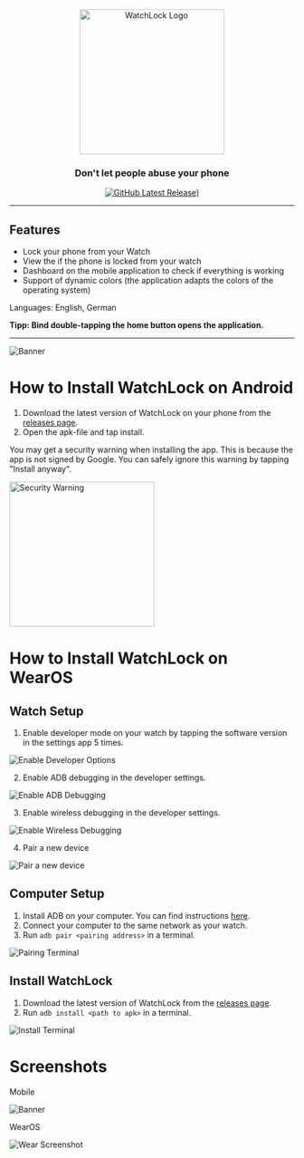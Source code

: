 <div id="logo" align="center">
  <a href="https://github.com/emilkrebs/WatchLock" target="_blank" rel="noopener noreferrer">
   <img width="256" alt="WatchLock Logo" src="./images/WatchLock.webp">
 </a>
  <h3>
    Don't let people abuse your phone
  </h3>
</div>

<div id="badges" align="center">

[![GitHub Latest Release)](https://img.shields.io/github/v/release/emilkrebs/WatchLock?logo=github)](https://github.com/emilkrebs/WatchLock/releases/latest)

</div>
<hr>

## Features

- Lock your phone from your Watch
- View the if the phone is locked from your watch
- Dashboard on the mobile application to check if everything is working
- Support of dynamic colors (the application adapts the colors of the operating system)

Languages: English, German

**Tipp: Bind double-tapping the home button opens the application.**

---

![Banner](https://github.com/emilkrebs/WatchLock/assets/68400102/1435b089-955e-4b2b-a405-778caba8b72d)

# How to Install WatchLock on Android
1. Download the latest version of WatchLock on your phone from the [releases page](https://github.com/emilkrebs/WatchLock/releases/latest).
3. Open the apk-file and tap install.
   
You may get a security warning when installing the app. This is because the app is not signed by Google. You can safely ignore this warning by tapping "Install anyway".

 <img width="256" alt="Security Warning" src="./images/security_warning.jpg">

# How to Install WatchLock on WearOS

## Watch Setup
1. Enable developer mode on your watch by tapping the software version in the settings app 5 times.

![Enable Developer Options](./images/enable_developer_options.png)

2. Enable ADB debugging in the developer settings.

![Enable ADB Debugging](./images/enable_adb_debugging.png)

3. Enable wireless debugging in the developer settings.

![Enable Wireless Debugging](./images/enable_wireless_debugging.png)

4. Pair a new device

![Pair a new device](./images/pair_new_device.png)


## Computer Setup

1. Install ADB on your computer. You can find instructions [here](https://developer.android.com/tools/adb).
2. Connect your computer to the same network as your watch.
3. Run `adb pair <pairing address>` in a terminal.

![Pairing Terminal](./images/pairing_terminal.png)

## Install WatchLock 

1. Download the latest version of WatchLock from the [releases page](https://github.com/emilkrebs/WatchLock/releases/latest).
2. Run `adb install <path to apk>` in a terminal.

![Install Terminal](./images/installing_terminal.png)

# Screenshots

Mobile

![Banner](https://github.com/emilkrebs/WatchLock/assets/68400102/1435b089-955e-4b2b-a405-778caba8b72d)

WearOS

![Wear Screenshot](./images/watchlock_wear.png)

